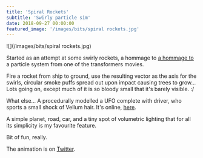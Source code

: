 ```yaml
---
title: 'Spiral Rockets'
subtitle: 'Swirly particle sim'
date: 2018-09-27 00:00:00
featured_image: '/images/bits/spiral rockets.jpg'
---
```


![](/images/bits/spiral rockets.jpg)

Started as an attempt at some swirly rockets, a hommage to [a hommage to](https://vimeo.com/124908765) a particle system from one of the transformers movies.

Fire a rocket from ship to ground, use the resulting vector as the axis for the swirls, circular smoke puffs spread out upon impact causing trees to grow... Lots going on, except much of it is so bloody small that it's barely visible. :/

What else... A procedurally modelled a UFO complete with driver, who sports a small shock of Vellum hair. It's online, [here](https://twitter.com/FridayMarch26th/status/1140642195415977984?ref_src=twsrc%5Etfw).

A simple planet, road, car, and a tiny spot of volumetric lighting that for all its simplicity is my favourite feature.

Bit of fun, really.

The animation is on [Twitter](https://twitter.com/FridayMarch26th/status/1151372566407372802?ref_src=twsrc%5Etfw).



